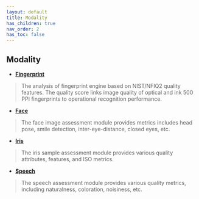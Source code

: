 ```yaml
---
layout: default
title: Modality
has_children: true
nav_order: 2
has_toc: false
---
```


## Modality

+ [__Fingerprint__](https://biometix.github.io/modality/fingerprint.html)

> The analysis of fingerprint engine based on NIST/NFIQ2 quality features. The quality score links image quality of optical and ink 500 PPI fingerprints to operational recognition performance.

+ [__Face__](https://biometix.github.io/modality/face.html)

> The face image assessment module provides metrics includes head pose, smile detection, inter-eye-distance, closed eyes, etc.

+ [__Iris__](https://biometix.github.io/modality/iris.html)

> The iris sample assessment module provides various quality attributes, features, and ISO metrics.

+ [__Speech__](https://biometix.github.io/modality/speech.html)

> The speech assessment module provides various quality metrics, including naturalness, coloration, noisiness, etc.
